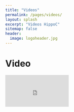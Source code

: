 ```yaml
---
title: "Videos"
permalink: /pages/videos/
layout: splash
excerpt: "Videos HippoC"
sitemap: false
header:
  image: logoheader.jpg
---
```



<h1>Video</h1>
<div class="video-container">
<iframe width="200" height="100" src="https://www.youtube.com/embed/PrH_exw1WXw" frameborder="0" allowfullscreen></iframe>
</div>
